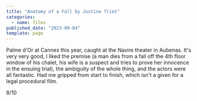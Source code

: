 ```yaml
---
title: "Anatomy of a Fall by Justine Triet"
categories:
  - name: films
published_date: "2023-09-04"
template: page
---
```


Palme d'Or at Cannes this year, caught at the Navire theater in Aubenas. It's very very good, I liked the premise (a man dies from a fall off the 4th floor window of his chalet, his wife is a suspect and tries to prove her innocence in the ensuing trial), the ambiguity of the whole thing, and the actors were all fantastic. Had me gripped from start to finish, which isn't a given for a legal procedural film.

8/10

